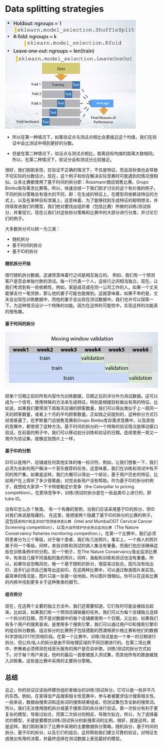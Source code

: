 # Data splitting strategies

![](../img/validation_type.png)

- 所以在第一种情况下，如果验证点与测试点相比会更接近这个均值，我们在验证中会比测试中得到更好的分数。

- 但是在第二种情况下，验证点与测试点相比，距离目标均值的距离大致相同。所以，在第二种情况下，验证分会和测试分比较接近。

很好，我们刚刚发现，在验证不正确的情况下，不仅是特征，而且目标值也会导致不切实际的分数估计。现在，这个例子和你在解决实际竞赛时可能遇到的情况很相似。众多比赛都使用了基于时间的拆分即：Rossmann商店销售比赛、Grupo Bimbo库存需求比赛等。所以，快速总结一下我们刚才讨论的这个有价值的例子，不同的拆分策略会有很大的不同，即：在生成的特征上，在模型将依赖该特征的方式上，以及在某种目标泄漏上。这意味着，为了能够找到生成特征的聪明想法，并持续改进我们的模型，我们绝对要找出组织者（包括比赛）所做的训练/测试拆分，并重现它。现在让我们对这些拆分策略和比赛中的大部分进行分类，并讨论它们的例子。



大多数拆分可以统一为三类：
- 随机拆分
- 基于时间的拆分
- 基于ID的拆分

#### 随机拆分开始

按行随机拆分数据。这通常意味着行之间是相互独立的。
例如，我们有一个预测客户是否会单独付款的测试。每一行代表一个人，这些行之间相当独立。现在，让我们考虑到有一些依赖性，例如，家庭成员或在同一公司工作的人。如果一个丈夫能够支付一笔贷款，那么他的妻子可能也能做到。这就意味着，如果不幸的是，丈夫会出现在训练数据中，而他的妻子会出现在测试数据中。我们也许可以探索一下，为这种情况设计一个特殊的功能。因为在这样的可能性中，实现这样的功能真的很有趣。

#### 基于时间的拆分

![](../img/moving_window_validation.png)

把某个日期之前的所有内容作为训练数据，日期之后的评分作为测试数据。这可以成为一个信号，使用特殊的方法来生成特征，特别是根据目标做出有用的特征。比如说，如果我们要预测下周每天店铺的顾客数量，我们可以得出类似于上一周同一天的顾客数量，或者上个月的平均顾客数量。正如我之前提到的，这种拆分方式已经很普遍了。在罗斯曼门店销售竞赛和Grupo Bimbo库存需求竞赛中，以及其他的竞赛中，都使用了这种方法。基于时间的拆分的一个特殊的验证情况是移动窗口验证。在前面的例子中，我们可以移动划分训练和验证的日期。连续使用一周又一周作为验证集，就像这张图片上一样。

#### 基于ID的分割

ID可以是用户、店铺或任何其他实体的唯一标识符。例如，让我们想象一下，我们必须为全新的用户解决一个音乐推荐的任务。这意味着，我们在训练和测试中有不同的用户集。如果是这样，我们大概可以得出一个结论，基于用户历史的特征，比如用户在上周听了多少首歌曲，对完全新用户没有帮助。作为基于ID的拆分的例子，我想给大家讲一下卡特彼勒定价竞争（the Caterpillar to pricing competition）。在那场竞争中，训练/测试的拆分是在一些品类ID上进行的，即tube ID。

没有ID怎么办？聚类。
有一个有趣的案例，当我们应该采用基于ID的拆分，但ID对我们来说是隐藏的。
在这里，我想提两个隐藏了基于ID的拆分的比赛的例子。这包括`英特尔和孟买ODT宫颈癌筛查比赛`（Intel and MumbaiODT Cervical Cancer Screening competition），以及`大自然保护协会渔业监测比赛`（The Nature Conservancy fisheries monitoring competition.）。在第一个比赛中，我们必须将患者分为三个等级，对于每个患者，我们有几张照片。事实上，一个病人的照片属于同一个等级。同样，来自训练和测试的病人集没有重叠。而我们也应该确保这些在训练条例中的分割。另一个例子，在The Nature Conservancy渔业监测比赛中，有来自几艘不同渔船的鱼的照片。同样，渔船和训练和测试也没有重叠。所以，如果你会忽略风险，做一个基于随机的拆分，很容易过拟合。因为没有给出ID，选手们必须自己推导出这些ID。在这两种比赛中，可以通过聚类图片来实现。最简单的情况是，图片只是一张接一张地拍，所以图片很相似。你可以在这些比赛的内核中找到更多关于这种聚类的细节。

#### 组合拆分

现在，在这两个主要的独立方法中，我们还需要知道，它们有时可能会被结合起来。比如说，如果我们有一个预测店铺销量的任务，我们可以为每个店铺独立选择一个拆分的日期，而不是对数据中的每个店铺都使用一个日期。又比如，如果我们有多个用户的搜索查询，是使用多个搜索引擎，我们可以通过用户ID和搜索引擎ID的组合拆分数据。组合拆分的比赛例子包括德勤的西澳租房价格比赛和他们的数据科学游戏2017的资格阶段。在第一个比赛中，训练/测试是由一个单一的日期进行拆分，但公共/私人的拆分是由不同地理区域的不同日期进行的。在第二场比赛中，参赛者必须预测在线音乐服务的用户是否会听歌。训练/测试的拆分方式如下。对于每个用户来说，他听的最后一首歌被放入测试集，而其他所有的歌曲被放入训练集。这些是比赛中采用的主要拆分策略。


## 总结

总之，你的验证应该始终模仿组织者做出的训练/测试拆分。它可以是一些非平凡的东西。例如，在家得宝产品搜索相关性竞赛中，参与者被要求估计搜索相关性。一般来说，数据由搜索词和这些词的搜索结果组成，但测试集包含全新的搜索词。所以，我们无法使用随机拆分或基于搜索词的拆分进行验证。第一次拆分有利于更复杂的模型，导致过拟合，而第二次拆分则相反，导致欠拟合。所以，为了选择最优的模型，关键是要模仿训练/测试拆分的新搜索词的比例。很好，就是这样。就是这样。我们刚刚演示了比赛中采用的主要数据拆分策略。随机拆分，基于时间的拆分，基于ID的拆分，以及它们的组合。这将帮助我们建立可靠的验证，对特征生成做出有用的决策，并最终选择在测试数据上表现最好的模型。